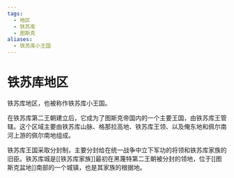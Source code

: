 ```yaml
---
tags:
  - 地区
  - 铁苏库
  - 图斯克
aliases:
  - 铁苏库小王国
---
```

# 铁苏库地区

铁苏库地区，也被称作铁苏库小王国。

在铁苏库第二王朝建立后，它成为了图斯克帝国内的一个主要王国，由铁苏库王管辖。这个区域主要由铁苏库山脉、格那拉高地、铁苏库王领、以及俺东地和佩尔南河上游的佩尔南地组成。

铁苏库王国采取分封制，主要分封给在统一战争中立下军功的将领和铁苏库家族的旧臣。铁苏库城是[[铁苏库家族]]最初在黑蔑特第二王朝被分封的领地，位于[[图斯克盆地]]南部的一个城镇，也是其家族的根据地。
